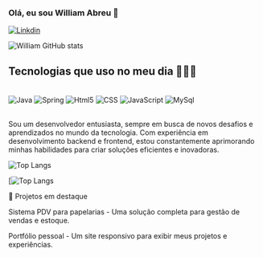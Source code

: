 ### Olá, eu sou William Abreu 👋
[![Linkdin](https://img.shields.io/badge/LinkedIn-0077B5?style=for-the-badge&logo=linkedin&logoColor=white)](https://www.linkedin.com/in/william-abreu-pereira/)

![William GitHub stats](https://github-readme-stats.vercel.app/api?username=abreuwilliam&show_icons=true&theme=radical)

## Tecnologias que uso no meu dia 👨🏻‍💻
<div style="display: inline_block"><br/>
<img align="center" alt="Java" src="https://img.shields.io/badge/Java-ED8B00?style=for-the-badge&logo=openjdk&logoColor=white" />
<img align="center" alt="Spring" src="https://img.shields.io/badge/Spring-6DB33F?style=for-the-badge&logo=spring&logoColor=white" />
<img align="center" alt="Html5" src="https://img.shields.io/badge/HTML-239120?style=for-the-badge&logo=html5&logoColor=white" />
<img align="center" alt="CSS" src="https://img.shields.io/badge/CSS-239120?&style=for-the-badge&logo=css3&logoColor=white" />
<img align="center" alt="JavaScript" src="https://img.shields.io/badge/JavaScript-323330?style=for-the-badge&logo=javascript&logoColor=F7DF1E" />  
<img align="center" alt="MySql" src="https://img.shields.io/badge/MySQL-00000F?style=for-the-badge&logo=mysql&logoColor=white" />
</div><br/>
 
Sou um desenvolvedor entusiasta, sempre em busca de novos desafios e aprendizados no mundo da tecnologia. Com experiência em desenvolvimento backend e frontend, estou constantemente aprimorando minhas habilidades para criar soluções eficientes e inovadoras.

![Top Langs](https://github-readme-stats.vercel.app/api/top-langs/?username=abreuwilliam&hide_progress=true)

[![Top Langs](https://github-readme-stats.vercel.app/api/top-langs/?username=abreuwilliam&layout=donut-vertical)

🌟 Projetos em destaque

Sistema PDV para papelarias - Uma solução completa para gestão de vendas e estoque.

Portfólio pessoal - Um site responsivo para exibir meus projetos e experiências.
